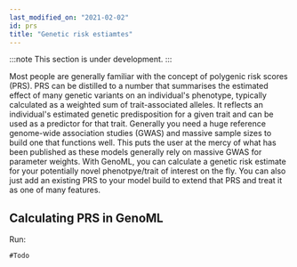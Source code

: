 ```yaml
---
last_modified_on: "2021-02-02"
id: prs
title: "Genetic risk estiamtes"
---
```


:::note
This section is under development.
:::

Most people are generally familiar with the concept of polygenic risk scores (PRS). PRS can be distilled to a number that summarises the estimated effect of many genetic variants on an individual's phenotype, typically calculated as a weighted sum of trait-associated alleles. It reflects an individual's estimated genetic predisposition for a given trait and can be used as a predictor for that trait. Generally you need a huge reference genome-wide association studies (GWAS) and massive sample sizes to build one that functions well. This puts the user at the mercy of what has been published as these models generally rely on massive GWAS for parameter weights. With GenoML, you can calculate a genetic risk estimate for your potentially novel phenotpye/trait of interest on the fly. You can also just add an existing PRS to your model build to extend that PRS and treat it as one of many features.  

## Calculating PRS in GenoML 
Run:

```shell
#Todo
```
